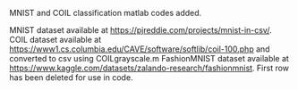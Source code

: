 MNIST and COIL classification matlab codes added. 

MNIST dataset available at https://pjreddie.com/projects/mnist-in-csv/.
COIL dataset available at https://www1.cs.columbia.edu/CAVE/software/softlib/coil-100.php and converted to csv using COILgrayscale.m
FashionMNIST dataset available at https://www.kaggle.com/datasets/zalando-research/fashionmnist. First row has been deleted for use in code.
